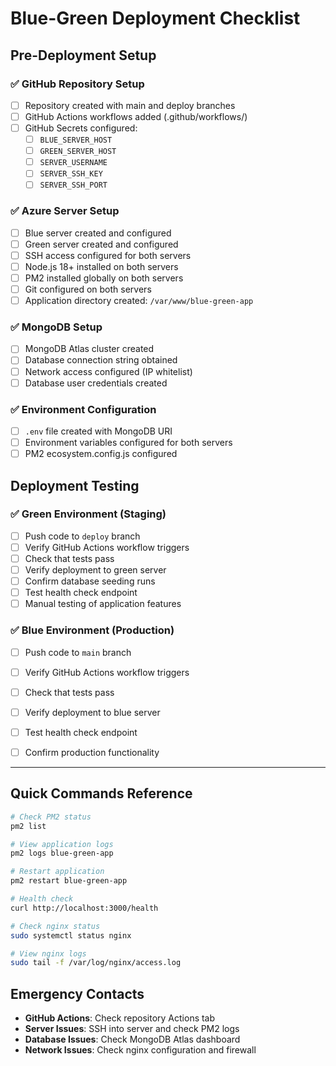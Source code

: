 # Blue-Green Deployment Checklist

## Pre-Deployment Setup

### ✅ GitHub Repository Setup
- [ ] Repository created with main and deploy branches
- [ ] GitHub Actions workflows added (.github/workflows/)
- [ ] GitHub Secrets configured:
  - [ ] `BLUE_SERVER_HOST`
  - [ ] `GREEN_SERVER_HOST`
  - [ ] `SERVER_USERNAME`
  - [ ] `SERVER_SSH_KEY`
  - [ ] `SERVER_SSH_PORT`

### ✅ Azure Server Setup
- [ ] Blue server created and configured
- [ ] Green server created and configured
- [ ] SSH access configured for both servers
- [ ] Node.js 18+ installed on both servers
- [ ] PM2 installed globally on both servers
- [ ] Git configured on both servers
- [ ] Application directory created: `/var/www/blue-green-app`

### ✅ MongoDB Setup
- [ ] MongoDB Atlas cluster created
- [ ] Database connection string obtained
- [ ] Network access configured (IP whitelist)
- [ ] Database user credentials created

### ✅ Environment Configuration
- [ ] `.env` file created with MongoDB URI
- [ ] Environment variables configured for both servers
- [ ] PM2 ecosystem.config.js configured

## Deployment Testing

### ✅ Green Environment (Staging)
- [ ] Push code to `deploy` branch
- [ ] Verify GitHub Actions workflow triggers
- [ ] Check that tests pass
- [ ] Verify deployment to green server
- [ ] Confirm database seeding runs
- [ ] Test health check endpoint
- [ ] Manual testing of application features

### ✅ Blue Environment (Production)
- [ ] Push code to `main` branch
- [ ] Verify GitHub Actions workflow triggers
- [ ] Check that tests pass
- [ ] Verify deployment to blue server
- [ ] Test health check endpoint
- [ ] Confirm production functionality



---

## Quick Commands Reference

```bash
# Check PM2 status
pm2 list

# View application logs
pm2 logs blue-green-app

# Restart application
pm2 restart blue-green-app

# Health check
curl http://localhost:3000/health

# Check nginx status
sudo systemctl status nginx

# View nginx logs
sudo tail -f /var/log/nginx/access.log
```

## Emergency Contacts

- **GitHub Actions**: Check repository Actions tab
- **Server Issues**: SSH into server and check PM2 logs
- **Database Issues**: Check MongoDB Atlas dashboard
- **Network Issues**: Check nginx configuration and firewall
